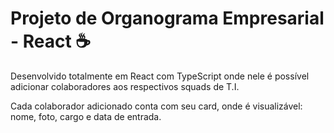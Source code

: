 # Projeto de Organograma Empresarial - React ☕

Desenvolvido totalmente em React com TypeScript onde nele é possível adicionar colaboradores aos respectivos squads de T.I.

Cada colaborador adicionado conta com seu card, onde é visualizável: nome, foto, cargo e data de entrada. 

